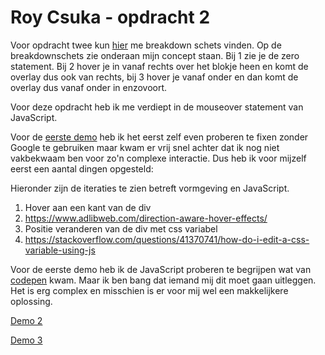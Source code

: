 # Roy Csuka - opdracht 2
Voor opdracht twee kun [hier](https://roycsuka.github.io/frontendvoordesigners/opdracht2/bijlagen/breakdown.jpeg) me breakdown schets vinden. Op de breakdownschets zie onderaan mijn concept staan. Bij 1 zie je de zero statement. Bij 2 hover je in vanaf rechts over het blokje heen en komt de overlay dus ook van rechts, bij 3 hover je vanaf onder en dan komt de overlay dus vanaf onder in enzovoort. 

Voor deze opdracht heb ik me verdiept in de mouseover statement van JavaScript. 

Voor de [eerste demo](https://roycsuka.github.io/frontendvoordesigners/opdracht2/v1/index.html) heb ik het eerst zelf even proberen te fixen zonder Google te gebruiken maar kwam er vrij snel achter dat ik nog niet vakbekwaam ben voor zo'n complexe interactie. Dus heb ik voor mijzelf eerst een aantal dingen opgesteld: 

Hieronder zijn de iteraties te zien betreft vormgeving en JavaScript.
1. Hover aan een kant van de div
2. https://www.adlibweb.com/direction-aware-hover-effects/ 
3. Positie veranderen van de div met css variabel
4. https://stackoverflow.com/questions/41370741/how-do-i-edit-a-css-variable-using-js

Voor de eerste demo heb ik de JavaScript proberen te begrijpen wat van [codepen](https://codepen.io/noeldelgado/pen/pGwFx/) kwam. Maar ik ben bang dat iemand mij dit moet gaan uitleggen. Het is erg complex en misschien is er voor mij wel een makkelijkere oplossing.


[Demo 2](https://roycsuka.github.io/frontendvoordesigners/opdracht1/v2/index.html)

[Demo 3](https://roycsuka.github.io/frontendvoordesigners/opdracht1/v3/index.html)